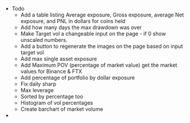 - Todo
    - Add a table listing Average exposure, Gross exposure, average Net exposure, and PNL in dollars for coins held     
    - Add how many days the max drawdown was over                                                                   
    - Make Target vol a changeable input on the page - if 0 show unscaled numbers.                                      
    - Add a button to regenerate the images on the page based on input target vol
    - Add max single asset exposure  
    - Add Maximum POV (percentage of market value) get the market values for Binance & FTX
    - Add percentage of portfolio by dollar exposure
    - Fix daily sharp                                                         
    - Max leverage                                                                                       
    - Sorted by percentage too                                                                               
    - Histogram of vol percentages           
    - Create barchart of market volume
- 
